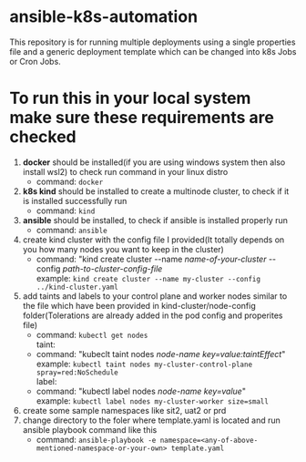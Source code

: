 # ansible-k8s-automation
This repository is for running multiple deployments using a single properties file and a generic deployment template which can be changed into k8s Jobs or Cron Jobs.

# To run this in your local system make sure these requirements are checked
1. **docker** should be installed(if you are using windows system then also install wsl2) to check run command in your linux distro
   - command: `docker`
2. **k8s kind** should be installed to create a multinode cluster, to check if it is installed successfully run
   - command: `kind`
3. **ansible** should be installed, to check if ansible is installed properly run
   - command: `ansible`
4. create kind cluster with the config file I provided(It totally depends on you how many nodes you want to keep in the cluster)
   - command: "kind create cluster --name _name-of-your-cluster_ --config _path-to-cluster-config-file_ <br />
     example: `kind create cluster --name my-cluster --config ../kind-cluster.yaml`
5. add taints and labels to your control plane and worker nodes similar to the file which have been provided in kind-cluster/node-config folder(Tolerations are already added in the pod config and properites file)
   - command: `kubectl get nodes` <br />
   taint: <br />
   - command: "kubeclt taint nodes _node-name key=value:taintEffect_" <br />
     example: `kubectl taint nodes my-cluster-control-plane spray=red:NoSchedule` <br />
   label: <br />
   - command: "kubectl label nodes _node-name key=value_" <br />
     example: `kubectl label nodes my-cluster-worker size=small`
6. create some sample namespaces like sit2, uat2 or prd
7. change directory to the foler where template.yaml is located and run ansible playbook command like this
   - command: `ansible-playbook -e namespace=<any-of-above-mentioned-namespace-or-your-own> template.yaml`
